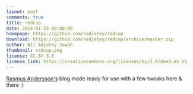 ```yaml
---
layout: post
comments: true
title: redcup
date: 2014-01-23 00:00:00
homepage: https://github.com/nadjetey/redcup
download: https://github.com/nadjetey/redcup/archive/master.zip
author: Nii Adjetey Sowah
thumbnail: redcup.png
license: CC-BY-3.0
license_link: https://creativecommons.org/licenses/by/3.0/deed.en_US
---
```


[Rasmus Andersson's](https://rsms.me/) blog made ready for use with a few tweaks here & there :)
